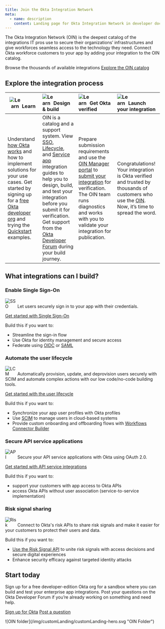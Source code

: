 ```yaml
---
title: Join the Okta Integration Network
meta:
  - name: description
    content: Landing page for Okta Integration Network in developer docs portal
---
```


The Okta Integration Network (OIN) is the deepest catalog of the integrations IT pros use to secure their organizations’ infrastructures and give workforces seamless access to the technology they need. Connect Okta workforce customers to your app by adding your integration to the OIN catalog.

Browse the thousands of available integrations <a href='https://okta.com/integrations' class='Button--blueDarkOutline' data-proofer-ignore><span>Explore the OIN catalog</span></a>

<!--class='Button--blue'-->

## Explore the integration process

| <span style="width: 36px;display:inline-block">![Learn](/img/customLanding/explore-1.svg)</span> Learn  |  <span style="width: 36px;display:inline-block">![Learn](/img/customLanding/explore-2.svg)</span>Design & build | <span style="width: 36px;display:inline-block">![Learn](/img/customLanding/explore-3.svg)</span>Get Okta verified  | <span style="width: 36px;display:inline-block">![Learn](/img/customLanding/explore-4.svg)</span>Launch your integration |
| ----- | :-------------- | :----------------- | :---------------------- |
| Understand [how Okta works](/docs/concepts/how-okta-works/) and how to implement solutions for your use cases. Get started by signing up for a [free Okta developer org](/signup) and trying the [Quickstart](/docs/guides/quickstart/) examples. | OIN is a catalog and a support system. View [SSO](/docs/guides/oin-sso-overview/), [Lifecycle](/docs/guides/oin-lifecycle-mgmt-overview/), and [Service app](/docs/guides/oin-api-service-overview/) integration guides to help you to design, build, and test your integration before you submit it for verification. Get support from the [Okta Developer Forum](https://devforum.okta.com/) during your build journey. | Prepare submission requirements and use the [OIN Manager portal](https://oinmanager.okta.com/) to [submit your integration](/docs/guides/submit-app/) for verification. The OIN team runs diagnostics and works with you to validate your integration for publication. |  Congratulations! Your integration is Okta verified and trusted by thousands of customers who use the [OIN](https://okta.com/integrations). Now, it’s time to spread the word. |

## What integrations can I build?

### Enable Single Sign-On

<span style="width: 36px;display:inline-block">![SSO](/img/customLanding/features-1.svg)</span> Let users securely sign in to your app with their credentials.

<a href='/docs/guides/oin-sso-overview/' class='Button--blueDarkOutline' data-proofer-ignore><span>Get started with Single Sign-On</span></a>

Build this if you want to:

* Streamline the sign-in flow
* Use Okta for identity management and secure access
* Federate using [OIDC](/docs/guides/oin-oidc-overview/main/) or [SAML](/docs/concepts/saml/)

### Automate the user lifecycle

<span style="width: 36px;display:inline-block">![LCM](/img/customLanding/features-2.svg)</span> Automatically provision, update, and deprovision users securely with SCIM and automate complex actions with our low code/no-code building tools.

<a href='/docs/guides/oin-lifecycle-mgmt-overview/' class='Button--blueDarkOutline' data-proofer-ignore><span>Get started with the user lifecycle</span></a>

Build this if you want to:

* Synchronize your app user profiles with Okta profiles
* Use [SCIM](/docs/concepts/scim/) to manage users in cloud-based systems
* Provide custom onboarding and offboarding flows with [Workflows Connector Builder](https://help.okta.com/wf/en-us/Content/Topics/Workflows/connector-builder/connector-builder.htm)

### Secure API service applications

<span style="width: 36px;display:inline-block">![API](/img/customLanding/features-2.svg)</span> Secure your API service applications with Okta using OAuth 2.0.

<a href='/docs/guides/oin-api-service-overview/' class='Button--blueDarkOutline' data-proofer-ignore><span>Get started with API service integrations</span></a>

Build this if you want to:

* support your customers with app access to Okta APIs
* access Okta APIs without user association (service-to-service implementation)

### Risk signal sharing

<span style="width: 36px;display:inline-block">![Risk](/img/customLanding/features-3.svg)</span> Connect to Okta's risk APIs to share risk signals and make it easier for your customers to protect their users and data.

Build this if you want to:

* [Use the Risk Signal API](/docs/guides/third-party-risk-integration/) to unite risk signals with access decisions and secure digital experiences
* Enhance security efficacy against targeted identity attacks

## Start today

Sign up for a free developer-edition Okta org for a sandbox where you can build and test your enterprise app integrations. Post your questions on the Okta Developer Forum if you’re already working on something and need help.

<a href='/signup' class='Button--blue' data-proofer-ignore><span>Sign up for Okta</span></a> <a href='https://devforum.okta.com/' class='Button--blueDarkOutline' data-proofer-ignore><span>Post a question</span></a>

<div class="quarter">
![OIN folder](/img/customLanding/customLanding-hero.svg "OIN Folder")
</div>